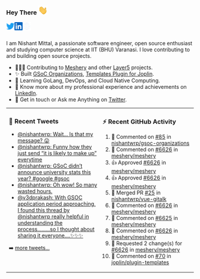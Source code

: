 ### Hey There <img src="./assets/wave.gif" width="25px">
<a href="http://urls.nishantwrp.com/github-to-twitter" target="_blank">
  <img align="left" alt="Nishant's Twitter" width="22px" src="./assets/twitter.svg" />
</a>
<a href="http://urls.nishantwrp.com/github-to-linkedin" target="_blank">
  <img align="left" alt="Nishant's LinkedIn" width="22px" src="./assets/linkedin.svg" />
</a>
<a href="http://urls.nishantwrp.com/github-to-site" target="_blank">
  <img align="left" alt="Nishant's Site" width="22px" src="./assets/globe.svg" />
</a>
<br /><br />

I am Nishant Mittal, a passionate software engineer, open source enthusiast and studying computer science at IIT (BHU) Varanasi. I love contributing to and building open source projects.

- 👨🏽‍💻 Contributing to [Meshery](https://meshery.io/) and other [Layer5](https://layer5.io/) projects.
- ✨ Built [GSoC Organizations](https://www.gsocorganizations.dev/), [Templates Plugin for Joplin](https://github.com/joplin/plugin-templates).
- 🌱 Learning GoLang, DevOps, and Cloud Native Computing.
- 🚀 Know more about my professional experience and achievements on [LinkedIn](http://urls.nishantwrp.com/github-to-linkedin).
- 💬 Get in touch or Ask me Anything on [Twitter](http://urls.nishantwrp.com/github-to-twitter).

<table><tr>
<td valign="top" width="50%">

### 📱 Recent Tweets
<!-- TWITTER:START -->
- [@nishantwrp: Wait... Is that my message? 😛](https://rss.app/articles/cb4e791f6f6d729c074351566bd3a7c508111d6e1136a1e9c3ec930d979628d4f61eb1492ac7df6ef3a26b74da14099b62dc6de6c516791483)
- [@nishantwrp: Funny how they just send “it is likely to make up” everytime](https://rss.app/articles/cb4e791f6f6d729c074351566bd3a7c508111d6e1136a1e9c3ec930d979628d4f61eb1492ac7df6dfaab6979d8100e9563d06ae1c6117b1483)
- [@nishantwrp: GSoC didn’t announce university stats this year? #google #gsoc](https://rss.app/articles/cb4e791f6f6d729c074351566bd3a7c508111d6e1136a1e9c3ec930d979628d4f61eb1492ac7df6dfaab6874d714099160d26be2c7107a1d83)
- [@nishantwrp: Oh wow! So many wasted hours.](https://rss.app/articles/cb4e791f6f6d729c074351566bd3a7c508111d6e1136a1e9c3ec930d979628d4f61eb1492ac7df6dfaaa6d75dc10099a66d76ee5c51a7e1d89)
- [@v3dprakash: With GSOC application period approaching, I found this thread by @nishantwrp really helpful in understanding the process.........so I thought about sharing it everyone....✨✨✨](https://rss.app/articles/cb4e791f6f6d729c074351566bd3a7c508111d6e096cb6f1d0e38c1b968e28d4f61eb1492ac7df6dfaaa6c7bd8110f9368d66ae9c013791083)
<!-- TWITTER:END -->
➡️ [more tweets...](http://urls.nishantwrp.com/github-to-twitter)

</td>
<td valign="top" width="50%">

### ⚡ Recent GitHub Activity
<!--RECENT_ACTIVITY:start-->
1. 💬 Commented on [#85](https://github.com/nishantwrp/gsoc-organizations/issues/85#issuecomment-1343142982) in [nishantwrp/gsoc-organizations](https://github.com/nishantwrp/gsoc-organizations)
2. 💬 Commented on [#6626](https://github.com/meshery/meshery/pull/6626#discussion_r1041920485) in [meshery/meshery](https://github.com/meshery/meshery)
3. 👍 Approved [#6626](https://github.com/meshery/meshery/pull/6626#pullrequestreview-1208003946) in [meshery/meshery](https://github.com/meshery/meshery)
4. 👍 Approved [#6626](https://github.com/meshery/meshery/pull/6626#pullrequestreview-1208003946) in [meshery/meshery](https://github.com/meshery/meshery)
5. 🎉 Merged PR [#25](https://github.com/nishantwrp/vue-gitalk/pull/25) in [nishantwrp/vue-gitalk](https://github.com/nishantwrp/vue-gitalk)
6. 💬 Commented on [#6626](https://github.com/meshery/meshery/pull/6626#discussion_r1040530328) in [meshery/meshery](https://github.com/meshery/meshery)
7. 💬 Commented on [#6625](https://github.com/meshery/meshery/pull/6625#issuecomment-1337203906) in [meshery/meshery](https://github.com/meshery/meshery)
8. 💬 Commented on [#6626](https://github.com/meshery/meshery/pull/6626#discussion_r1039494538) in [meshery/meshery](https://github.com/meshery/meshery)
9. 🔴 Requested 2 change(s) for [#6626](https://github.com/meshery/meshery/pull/6626#pullrequestreview-1204385536) in [meshery/meshery](https://github.com/meshery/meshery)
10. 💬 Commented on [#70](https://github.com/joplin/plugin-templates/issues/70#issuecomment-1333786524) in [joplin/plugin-templates](https://github.com/joplin/plugin-templates)
<!--RECENT_ACTIVITY:end-->

</td>
</tr></table>
